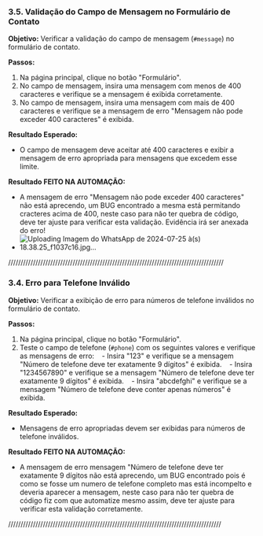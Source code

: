 ### **3.5. Validação do Campo de Mensagem no Formulário de Contato**

**Objetivo:** Verificar a validação do campo de mensagem (`#message`) no formulário de contato.

**Passos:**
1. Na página principal, clique no botão "Formulário".
2. No campo de mensagem, insira uma mensagem com menos de 400 caracteres e verifique se a mensagem é exibida corretamente.
3. No campo de mensagem, insira uma mensagem com mais de 400 caracteres e verifique se a mensagem de erro "Mensagem não pode exceder 400 caracteres" é exibida.

**Resultado Esperado:**
- O campo de mensagem deve aceitar até 400 caracteres e exibir a mensagem de erro apropriada para mensagens que excedem esse limite.


**Resultado FEITO NA AUTOMAÇÃO:**
- A mensagem de erro "Mensagem não pode exceder 400 caracteres"  não está aprecendo, um BUG encontrado a mesma está permitando cracteres acima de 400, neste caso para não ter quebra de código, deve ter ajuste para verificar esta validação. Evidência irá ser anexada do erro!
- ![Uploading Imagem do WhatsApp de 2024-07-25 à(s) 18.38.25_f1037c16.jpg…]()



///////////////////////////////////////////////////////////////////////////////////////

### **3.4. Erro para Telefone Inválido**

**Objetivo:** Verificar a exibição de erro para números de telefone inválidos no formulário de contato.

**Passos:**
1. Na página principal, clique no botão "Formulário".
2. Teste o campo de telefone (`#phone`) com os seguintes valores e verifique as mensagens de erro:
   - Insira "123" e verifique se a mensagem "Número de telefone deve ter exatamente 9 dígitos" é exibida.
   - Insira "1234567890" e verifique se a mensagem "Número de telefone deve ter exatamente 9 dígitos" é exibida.
   - Insira "abcdefghi" e verifique se a mensagem "Número de telefone deve conter apenas números" é exibida.

**Resultado Esperado:**
- Mensagens de erro apropriadas devem ser exibidas para números de telefone inválidos.

**Resultado FEITO NA AUTOMAÇÃO:**
-  A mensagem de erro mensagem "Número de telefone deve ter exatamente 9 dígitos  não está aprecendo, um BUG encontrado pois é como se fosse um numero de telefone completo mas está incompelto e deveria aparecer a mensagem, neste caso para não ter quebra de código fiz com que automatize mesmo assim, deve ter ajuste para verificar esta validação corretamente.

//////////////////////////////////////////////////////////////////////////////////////
